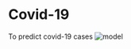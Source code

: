 # Covid-19
 To predict covid-19 cases
![model](https://user-images.githubusercontent.com/124944787/220149638-608908bd-6bcd-4b3e-8500-358e27299996.png)
